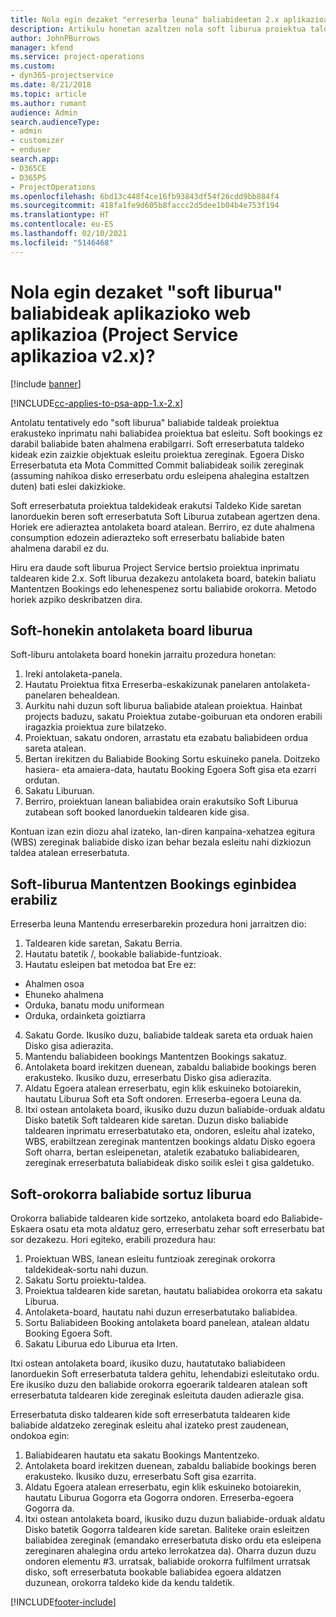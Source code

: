 ```yaml
---
title: Nola egin dezaket "erreserba leuna" baliabideetan 2.x aplikazioaren bertsioan?
description: Artikulu honetan azaltzen nola soft liburua proiektua taldekideak Project Service batekin.
author: JohnPBurrows
manager: kfend
ms.service: project-operations
ms.custom:
- dyn365-projectservice
ms.date: 8/21/2018
ms.topic: article
ms.author: rumant
audience: Admin
search.audienceType:
- admin
- customizer
- enduser
search.app:
- D365CE
- D365PS
- ProjectOperations
ms.openlocfilehash: 6bd13c448f4ce16fb93843df54f26cdd9bb884f4
ms.sourcegitcommit: 418fa1fe9d605b8faccc2d5dee1b04b4e753f194
ms.translationtype: HT
ms.contentlocale: eu-ES
ms.lasthandoff: 02/10/2021
ms.locfileid: "5146468"
---
```

# <a name="how-do-i-soft-book-resources-in-the-web-app-project-service-app-v2x"></a>Nola egin dezaket "soft liburua" baliabideak aplikazioko web aplikazioa (Project Service aplikazioa v2.x)?

[!include [banner](../includes/psa-now-project-operations.md)]

[!INCLUDE[cc-applies-to-psa-app-1.x-2.x](../includes/cc-applies-to-psa-app-1x-2x.md)]

Antolatu tentatively edo "soft liburua" baliabide taldeak proiektua erakusteko inprimatu nahi baliabidea proiektua bat esleitu. Soft bookings ez darabil baliabide baten ahalmena erabilgarri. Soft erreserbatuta taldeko kideak ezin zaizkie objektuak esleitu proiektua zereginak. Egoera Disko Erreserbatuta eta Mota Committed Commit baliabideak soilik zereginak (assuming nahikoa disko erreserbatu ordu esleipena ahalegina estaltzen duten) bati eslei dakizkioke.

Soft erreserbatuta proiektua taldekideak erakutsi Taldeko Kide saretan lanorduekin beren soft erreserbatuta Soft Liburua zutabean agertzen dena. Horiek ere adieraztea antolaketa board atalean. Berriro, ez dute ahalmena consumption edozein adierazteko soft erreserbatu baliabide baten ahalmena darabil ez du.

Hiru era daude soft liburua Project Service bertsio proiektua inprimatu taldearen kide 2.x. Soft liburua dezakezu antolaketa board, batekin baliatu Mantentzen Bookings edo lehenespenez sortu baliabide orokorra. Metodo horiek azpiko deskribatzen dira.

## <a name="soft-book-with-the-schedule-board"></a>Soft-honekin antolaketa board liburua

Soft-liburu antolaketa board honekin jarraitu prozedura honetan: 
1. Ireki antolaketa-panela.
2. Hautatu Proiektua fitxa Erreserba-eskakizunak panelaren antolaketa-panelaren behealdean.
3. Aurkitu nahi duzun soft liburua baliabide atalean proiektua. Hainbat projects baduzu, sakatu Proiektua zutabe-goiburuan eta ondoren erabili iragazkia proiektua zure bilatzeko.
4. Proiektuan, sakatu ondoren, arrastatu eta ezabatu baliabideen ordua sareta atalean.
5. Bertan irekitzen du Baliabide Booking Sortu eskuineko panela. Doitzeko hasiera- eta amaiera-data, hautatu Booking Egoera Soft gisa eta ezarri ordutan. 
6. Sakatu Liburuan.
7. Berriro, proiektuan lanean baliabidea orain erakutsiko Soft Liburua zutabean soft booked lanorduekin taldearen kide gisa.

Kontuan izan ezin diozu ahal izateko, lan-diren kanpaina-xehatzea egitura (WBS) zereginak baliabide disko izan behar bezala esleitu nahi dizkiozun taldea atalean erreserbatuta.

## <a name="soft-book-using-the-maintain-bookings-feature"></a>Soft-liburua Mantentzen Bookings eginbidea erabiliz

Erreserba leuna Mantendu erreserbarekin prozedura honi jarraitzen dio:
1. Taldearen kide saretan, Sakatu Berria.
2. Hautatu batetik /, bookable baliabide-funtzioak.
3. Hautatu esleipen bat metodoa bat Ere ez:
- Ahalmen osoa
- Ehuneko ahalmena
- Orduka, banatu modu uniformean
- Orduka, ordainketa goiztiarra
4. Sakatu Gorde. Ikusiko duzu, baliabide taldeak sareta eta orduak haien Disko gisa adierazita.
5. Mantendu baliabideen bookings Mantentzen Bookings sakatuz.
6. Antolaketa board irekitzen duenean, zabaldu baliabide bookings beren erakusteko. Ikusiko duzu, erreserbatu Disko gisa adierazita.
7. Aldatu Egoera atalean erreserbatu, egin klik eskuineko botoiarekin, hautatu Liburua Soft eta Soft ondoren. Erreserba-egoera Leuna da.
8. Itxi ostean antolaketa board, ikusiko duzu duzun baliabide-orduak aldatu Disko batetik Soft taldearen kide saretan.
Duzun disko baliabide taldearen inprimatu erreserbatutako eta, ondoren, esleitu ahal izateko, WBS, erabiltzean zereginak mantentzen bookings aldatu Disko egoera Soft oharra, bertan esleipenetan, ataletik ezabatuko baliabidearen, zereginak erreserbatuta baliabideak disko soilik eslei t gisa galdetuko.

## <a name="soft-book-by-creating-a-generic-resource"></a>Soft-orokorra baliabide sortuz liburua

Orokorra baliabide taldearen kide sortzeko, antolaketa board edo Baliabide-Eskaera osatu eta mota aldatuz gero, erreserbatu zehar soft erreserbatu bat sor dezakezu.
Hori egiteko, erabili prozedura hau:

1. Proiektuan WBS, lanean esleitu funtzioak zereginak orokorra taldekideak-sortu nahi duzun.
2. Sakatu Sortu proiektu-taldea.
3. Proiektua taldearen kide saretan, hautatu baliabidea orokorra eta sakatu Liburua.
4. Antolaketa-board, hautatu nahi duzun erreserbatutako baliabidea.
5. Sortu Baliabideen Booking antolaketa board panelean, atalean aldatu Booking Egoera Soft.
6. Sakatu Liburua edo Liburua eta Irten.

Itxi ostean antolaketa board, ikusiko duzu, hautatutako baliabideen lanorduekin Soft erreserbatuta taldera gehitu, lehendabizi esleitutako ordu. Ere ikusiko duzu den baliabide orokorra egoerarik taldearen atalean soft erreserbatuta taldearen kide zereginak esleituta dauden adierazle gisa.

Erreserbatuta disko taldearen kide soft erreserbatuta taldearen kide baliabide aldatzeko zereginak esleitu ahal izateko prest zaudenean, ondokoa egin:

1. Baliabidearen hautatu eta sakatu Bookings Mantentzeko.
2. Antolaketa board irekitzen duenean, zabaldu baliabide bookings beren erakusteko. Ikusiko duzu, erreserbatu Soft gisa ezarrita.
3. Aldatu Egoera atalean erreserbatu, egin klik eskuineko botoiarekin, hautatu Liburua Gogorra eta Gogorra ondoren. Erreserba-egoera Gogorra da.
4. Itxi ostean antolaketa board, ikusiko duzu duzun baliabide-orduak aldatu Disko batetik Gogorra taldearen kide saretan. Baliteke orain esleitzen baliabidea zereginak (emandako erreserbatuta disko ordu eta esleipena zereginaren ahalegina ordu arteko lerrokatzea da). Oharra duzun duzu ondoren elementu #3. urratsak, baliabide orokorra fulfilment urratsak disko, soft erreserbatuta bookable baliabidea egoera aldatzen duzunean, orokorra taldeko kide da kendu taldetik.


[!INCLUDE[footer-include](../includes/footer-banner.md)]